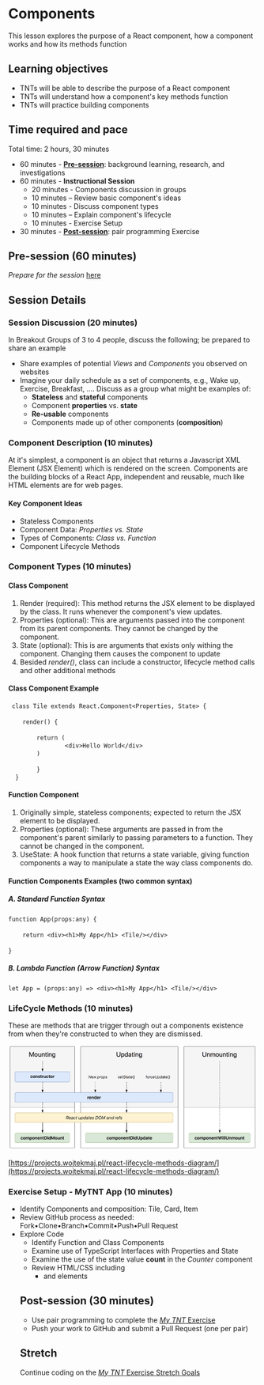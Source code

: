 # Components

This lesson explores the purpose of a React component, how a component works and how its methods function

## Learning objectives

* TNTs will be able to describe the purpose of a React component
* TNTs will understand how a component's key methods function
* TNTs will practice building components

## Time required and pace

Total time: 2 hours, 30 minutes

- 60 minutes - [**Pre-session**](../wiki/[ENG2.1]-Components): background learning, research, and investigations
- 60 minutes - **Instructional Session**
  - 20 minutes - Components discussion in groups
  - 10 minutes – Review basic component's ideas
  - 10 minutes - Discuss component types
  - 10 minutes – Explain component's lifecycle
  - 10 minutes - Exercise Setup
- 30 minutes - [**Post-session**](https://github.com/tnt-summer-academy/Exercises/wiki/[ENG2.1]-MyTNT-Components): pair programming Exercise

## Pre-session (60 minutes)

*Prepare for the session* [here](../wiki/[ENG2.1]-Components)

## Session Details

### Session Discussion (20 minutes)

In Breakout Groups of 3 to 4 people, discuss the following; be prepared to share an example

- Share examples of potential *Views* and *Components* you observed on websites
- Imagine your daily schedule as a set of components, e.g., Wake up, Exercise, Breakfast, .... Discuss as a group what might be examples of:
  -  **Stateless** and **stateful** components
  - Component **properties** vs. **state**
  - **Re-usable** components
  - Components made up of other components (**composition**)

### Component Description (10 minutes)

 At it's simplest, a component is an object that returns a Javascript XML Element (JSX Element) which is rendered on the screen. Components are the building blocks of a React App, independent and reusable, much like HTML elements are for web pages.

#### Key Component Ideas

- Stateless Components
- Component Data: *Properties vs. State*
- Types of Components: *Class vs. Function*
- Component Lifecycle Methods

### Component Types (10 minutes)

#### Class Component

1. Render (required): This method returns the JSX element to be displayed by the class. It runs whenever the component's view updates.
2. Properties (optional): This are arguments passed into the component from its parent components. They cannot be changed by the component.
3. State (optional): This is are arguments that exists only withing the component. Changing them causes the component to update
4. Besided *render()*, class can include a constructor, lifecycle method calls and other additional methods

#### Class Component Example

     class Tile extends React.Component<Properties, State> {
     
        render() {
    
            return (
             		<div>Hello World</div>
            )
    
        	}
      }

#### Function Component

1. Originally simple, stateless components; expected to return the JSX element to be displayed.
2. Properties (optional): These arguments are passed in from the component's parent similarly to passing parameters to a function. They cannot be changed in the component.
3. UseState: A hook function that returns a state variable, giving function components a way to manipulate a state the way class components do.

#### Function Components Examples (two common syntax)

##### A. Standard Function Syntax

    function App(props:any) {
    
        return <div><h1>My App</h1> <Tile/></div>
    
    }

##### B. Lambda Function (Arrow Function) Syntax

    let App = (props:any) => <div><h1>My App</h1> <Tile/></div>

### LifeCycle Methods (10 minutes)

These are methods that are trigger through out a components existence from when they're constructed to when they are dismissed. 

![LifeCycleDiagram](./Lifecycle-methods.png)

[https://projects.wojtekmaj.pl/react-lifecycle-methods-diagram/](https://projects.wojtekmaj.pl/react-lifecycle-methods-diagram/)

### Exercise Setup - MyTNT App (10 minutes)

- Identify Components and composition: Tile, Card, Item
- Review GitHub process as needed: Fork•Clone•Branch•Commit•Push•Pull Request 
- Explore Code
  - Identify Function and Class Components
  - Examine use of TypeScript Interfaces with Properties and State
  - Examine the use of the state value **count** in the *Counter* component
  - Review HTML/CSS including <ul><li> and <a> elements

## Post-session (30 minutes)

- Use pair programming to complete the [*My TNT* Exercise](https://github.com/tnt-summer-academy/Exercises/wiki/[ENG2.1]-MyTNT-Components)
- Push your work to GitHub and submit a Pull Request (one per pair)

## Stretch

Continue coding on the [*My TNT* Exercise Stretch Goals](https://github.com/tnt-summer-academy/Exercises/wiki/[ENG2.1]-MyTNT-Components)

